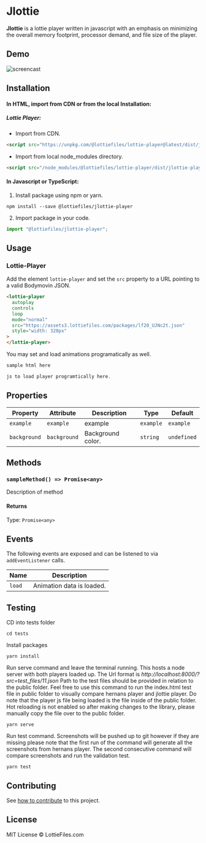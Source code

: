 # Jlottie

**Jlottie** is a lottie player written in javascript with an emphasis on minimizing the overall memory footprint, processor demand, and file size of the player.

## Demo

![screencast](https://i.imgur.com/miLzIkJ.gif)

## Installation

#### In HTML, import from CDN or from the local Installation:

##### Lottie Player:

- Import from CDN.

```html
<script src="https://unpkg.com/@lottiefiles/lottie-player@latest/dist/jlottie-player.js"></script>
```

- Import from local node_modules directory.

```html
<script src="/node_modules/@lottiefiles/lottie-player/dist/jlottie-player.js"></script>
```

#### In Javascript or TypeScript:

1. Install package using npm or yarn.

```shell
npm install --save @lottiefiles/jlottie-player
```

2. Import package in your code.

```javascript
import "@lottiefiles/jlottie-player";
```

## Usage

### Lottie-Player

Add the element `lottie-player` and set the `src` property to a URL pointing to a valid Bodymovin JSON.

```html
<lottie-player
  autoplay
  controls
  loop
  mode="normal"
  src="https://assets3.lottiefiles.com/packages/lf20_UJNc2t.json"
  style="width: 320px"
>
</lottie-player>
```

You may set and load animations programatically as well.

```html
sample html here
```

```js
js to load player programtically here.
```

## Properties

| Property     | Attribute    | Description       | Type      | Default     |
| ------------ | ------------ | ----------------- | --------- | ----------- |
| `example`    | `example`    | example           | `example` | `example`   |
| `background` | `background` | Background color. | `string`  | `undefined` |

## Methods

### `sampleMethod() => Promise<any>`

Description of method

#### Returns

Type: `Promise<any>`

## Events

The following events are exposed and can be listened to via `addEventListener` calls.

| Name   | Description               |
| ------ | ------------------------- |
| `load` | Animation data is loaded. |

## Testing

CD into tests folder

```
cd tests
```

Install packages

```
yarn install
```

Run serve command and leave the terminal running. This hosts a node server with both players loaded up.
The Url format is _http://localhost:8000/?src=test_files/11.json_
Path to the test files should be provided in relation to the public folder. Feel free to use this command to run the index.html test file in public folder to visually compare hernans player and jlottie player. Do note that the player js file being loaded is the file inside of the public folder. Hot reloading is not enabled so after making changes to the library, please manually copy the file over to the public folder.

```
yarn serve
```

Run test command.
Screenshots will be pushed up to git however if they are missing please note that the first run of the command will generate all the screenshots from hernans player. The second consecutive command will compare screenshots and run the validation test.

```
yarn test
```

## Contributing

See [how to contribute](contributing.md) to this project.

## License

MIT License © LottieFiles.com
